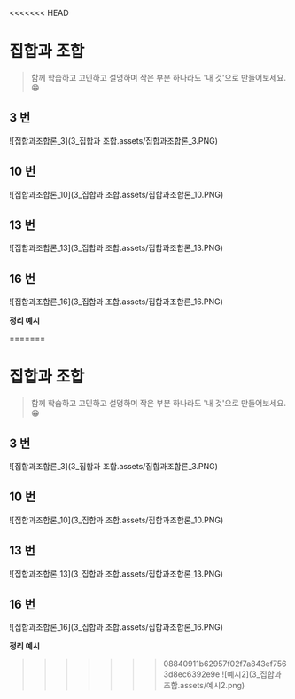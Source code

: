 <<<<<<< HEAD
# 집합과 조합

> 함께 학습하고 고민하고 설명하며 작은 부분 하나라도 '내 것'으로 만들어보세요. 😁



## 3 번

![집합과조합론_3](3_집합과 조합.assets/집합과조합론_3.PNG)






## 10 번

![집합과조합론_10](3_집합과 조합.assets/집합과조합론_10.PNG)




## 13 번

![집합과조합론_13](3_집합과 조합.assets/집합과조합론_13.PNG)




## 16 번

![집합과조합론_16](3_집합과 조합.assets/집합과조합론_16.PNG)








**정리 예시**

=======
# 집합과 조합

> 함께 학습하고 고민하고 설명하며 작은 부분 하나라도 '내 것'으로 만들어보세요. 😁



## 3 번

![집합과조합론_3](3_집합과 조합.assets/집합과조합론_3.PNG)






## 10 번

![집합과조합론_10](3_집합과 조합.assets/집합과조합론_10.PNG)




## 13 번

![집합과조합론_13](3_집합과 조합.assets/집합과조합론_13.PNG)




## 16 번

![집합과조합론_16](3_집합과 조합.assets/집합과조합론_16.PNG)








**정리 예시**

>>>>>>> 08840911b62957f02f7a843ef7563d8ec6392e9e
![예시2](3_집합과 조합.assets/예시2.png)